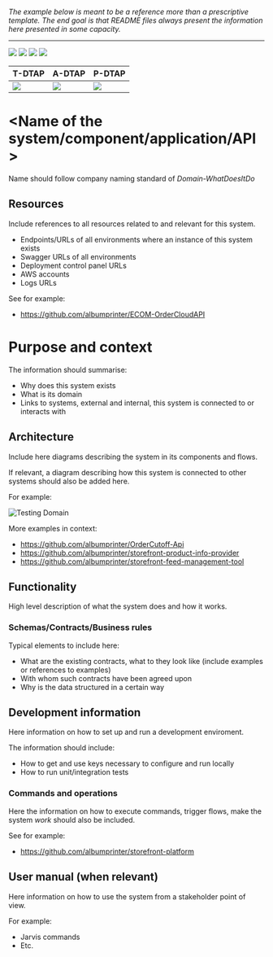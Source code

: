 _The example below is meant to be a reference more than a prescriptive template.
The end goal is that README files always present the information here presented in some capacity._

---
[<img src="https://img.shields.io/badge/-Jenkins-success?logo=jenkins&logoColor=D24939" />][BuildLink]
[<img src="https://img.shields.io/badge/-Octopus-2F93E0?logo=octopus-deploy&logoColor=white" />][OctopusLink]
[<img src="https://img.shields.io/badge/-Kibana-005571?logo=kibana&logoColor=white" />][LogsLink]
[<img src="https://img.shields.io/static/v1?label=Documentation&message=Github&style=flat&logo=kibana&color=9cf" />][DocsLink]

| T-DTAP | A-DTAP | P-DTAP|
| --- | --- | --- |
[![][SwaggerImg]][ApiT]| [![][SwaggerImg]][ApiA]| [![][SwaggerImg]][ApiP]

[OctopusLink]: https://octopus.deploy.photoconnector.net/app#/Spaces-1/projects/{project-name}
[BuildLink]: https://jenkins.albelli.com/view/{area}/job/{project-name}
[LogsLink]: https://es.logging.albelli.com/_plugin/kibana/goto/be96ee4d7aeabe4810b99a3f829ad0a6?security_tenant=albelli
[DocsLink]: https://github.com/albumprinter/{area}-documentation

[ApiT]: https://{project-name}.sandbox.ecom1.albelli.com/
[ApiA]: https://{project-name}.nonprod.ecom1.albelli.com/
[ApiP]: https://{project-name}.ecom1.albelli.com/
[SwaggerImg]: https://github.com/albumprinter/PL-Blobs/blob/master/Tools/Swagger.png

# <Name of the system/component/application/API>

Name should follow company naming standard of _Domain-WhatDoesItDo_

## Resources

Include references to all resources related to and relevant for this system.

* Endpoints/URLs of all environments where an instance of this system exists
* Swagger URLs of all environments
* Deployment control panel URLs
* AWS accounts
* Logs URLs

See for example:
* https://github.com/albumprinter/ECOM-OrderCloudAPI

# Purpose and context

The information should summarise:
* Why does this system exists
* What is its domain
* Links to systems, external and internal, this system is connected to or interacts with

## Architecture

Include here diagrams describing the system in its components and flows.

If relevant, a diagram describing how this system is connected to other systems should also be added here.

For example:

![Testing Domain](https://github.com/albumprinter/Testing-Documentation/blob/master/Diagrams/TestingDomain.png)

More examples in context:
* https://github.com/albumprinter/OrderCutoff-Api
* https://github.com/albumprinter/storefront-product-info-provider
* https://github.com/albumprinter/storefront-feed-management-tool

## Functionality

High level description of what the system does and how it works.

### Schemas/Contracts/Business rules

Typical elements to include here:

* What are the existing contracts, what to they look like (include examples or references to examples)
* With whom such contracts have been agreed upon
* Why is the data structured in a certain way

## Development information

Here information on how to set up and run a development enviroment.

The information should include:
* How to get and use keys necessary to configure and run locally
* How to run unit/integration tests

### Commands and operations

Here the information on how to execute commands, trigger flows, make the system _work_ should also be included.

See for example:
* https://github.com/albumprinter/storefront-platform

## User manual (when relevant)

Here information on how to use the system from a stakeholder point of view.

For example:
* Jarvis commands
* Etc.

